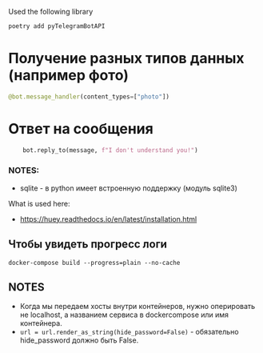 Used the following library

```python
poetry add pyTelegramBotAPI
```


# Получение разных типов данных (например фото)
```python
@bot.message_handler(content_types=["photo"])
```


# Ответ на сообщения

```python
    bot.reply_to(message, f"I don't understand you!")
```




### NOTES:
- sqlite - в python имеет встроенную поддержку (модуль sqlite3)





What is used here:
- https://huey.readthedocs.io/en/latest/installation.html



## Чтобы увидеть прогресс логи
```shell
docker-compose build --progress=plain --no-cache
```


## NOTES

- Когда мы передаем хосты внутри контейнеров, нужно оперировать не localhost, а названием сервиса в dockercompose или имя контейнера.
- `url = url.render_as_string(hide_password=False)` - обязательно hide_password должно быть False.